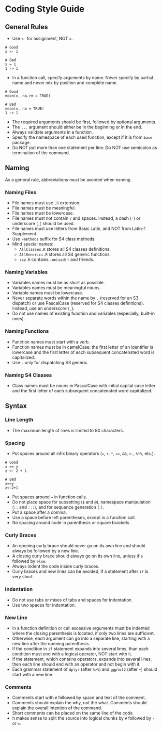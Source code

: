 # Coding Style Guide

## General Rules

* Use `<-` for assignment, NOT `=`.
```{r}
# Good
x <- 1

# Bad
x = 1
1 -> 1
```
* In a function call, specify arguments by name. Never specify by partial name and never mix by position and complete name.
```{r}
# Good
mean(x, na.rm = TRUE)

# Bad
mean(x, na = TRUE)
1 -> 1
```
* The required arguments should be first, followed by optional arguments.
* The `...` argument should either be in the beginning or in the end.
* Always validate arguments in a function.
* Specify the namespace of each used function, except if it is from `base` package.
* Do NOT put more than one statement per line. Do NOT use semicolon as termination of the command.

## Naming
As a general rule, abbreviations must be avoided when naming.

### Naming Files

* File names must use `.R` extension.
* File names must be meaningful.
* File names must be lowercase.
* File names must not contain `/` and spaces. Instead, a dash (`-`) or underscore (`_`) should be used.
* File names must use letters from Basic Latin, and NOT from Latin-1 Supplement.
* Use `-methods` suffix for S4 class methods.
* Mind special names:
    * `AllClasses.R` stores all S4 classes definitions.
    * `AllGenerics.R` stores all S4 generic functions.
    * `zzz.R` contains `.onLoad()` and friends.

### Naming Variables

* Variables names must be as short as possible.
* Variables names must be meaningful nouns.
* Variable names must be lowercase.
* Never separate words within the name by `.` (reserved for an S3 dispatch) or use PascalCase (reserved for S4 classes definitions). Instead, use an underscore (`_`).
* Do not use names of existing function and variables (especially, built-in ones).

### Naming Functions

* Function names must start with a verb.
* Function names must be in camelCase: the first letter of an identifier is lowercase and the first letter of each subsequent concatenated word is capitalized.
* Use `.` only for dispatching S3 generic.

### Naming S4 Classes

* Class names must be nouns in PascalCase with initial capital case letter and the first letter of each subsequent concatenated word capitalized.

## Syntax
### Line Length

* The maximum length of lines is limited to 80 characters.

### Spacing

* Put spaces around all infix binary operators (`=`, `+`, `*`, `==`, `&&`, `<-`, `%*%`, etc.).
```{r}
# Good 
x == y
z <- 2 + 1

# Bad
x==y
z<-2+1
```
* Put spaces around `=` in function calls.
* Do not place space for subsetting (`$` and `@`), namespace manipulation (`::` and `:::`), and for sequence generation (`:`).
* Put a space after a comma.
* Use a space before left parentheses, except in a function call.
* No spacing around code in parenthesis or square brackets.

### Curly Braces

* An opening curly brace should never go on its own line and should always be followed by a new line.
* A closing curly brace should always go on its own line, unless it's followed by `else`.
* Always indent the code inside curly braces.
* Curly braces and new lines can be avoided, if a statement after `if` is very short.

### Indentation

* Do not use tabs or mixes of tabs and spaces for indentation.
* Use two spaces for indentation.

### New Line

* In a function definition or call excessive arguments must be indented where the closing parenthesis is located, if only two lines are sufficient.
* Otherwise, each argument can go into a separate line, starting with a new line after the opening parenthesis.
* If the condition in `if` statement expands into several lines, than each condition must end with a logical operator, NOT start with it.
* If the statement, which contains operators, expands into several lines, then each line should end with an operator and not begin with it.
* Each grammar statement of `dplyr` (after `%>%`) and `ggplot2` (after `+`) should start with a new line.

### Comments

* Comments start with `#` followed by space and text of the comment.
* Comments should explain the why, not the what. Comments should explain the overall intention of the command.
* Short comments can be placed on the same line of the code.
* It makes sense to split the source into logical chunks by `#` followed by `-` or `=`.
